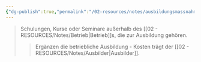 ```yaml
---
{"dg-publish":true,"permalink":"/02-resources/notes/ausbildungsmassnahmen-s/","tags":["#ausbildung/maßnahmen"],"noteIcon":"","updated":"2025-08-28T17:45:54.000+02:00"}
---
```


>Schulungen, Kurse oder Seminare außerhalb des [[02 - RESOURCES/Notes/Betrieb\|Betrieb]]s, die zur Ausbildung gehören.
>>Ergänzen die betriebliche Ausbildung - Kosten trägt der [[02 - RESOURCES/Notes/Ausbilder\|Ausbilder]].